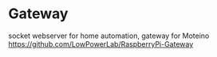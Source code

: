# Gateway
socket webserver for home automation, gateway for Moteino
https://github.com/LowPowerLab/RaspberryPi-Gateway
